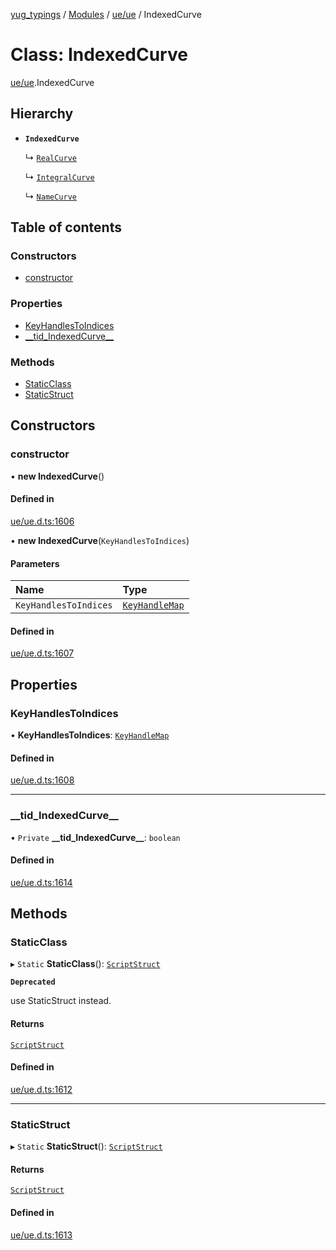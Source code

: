[yug_typings](../README.md) / [Modules](../modules.md) / [ue/ue](../modules/ue_ue.md) / IndexedCurve

# Class: IndexedCurve

[ue/ue](../modules/ue_ue.md).IndexedCurve

## Hierarchy

- **`IndexedCurve`**

  ↳ [`RealCurve`](ue_ue.RealCurve.md)

  ↳ [`IntegralCurve`](ue_ue.IntegralCurve.md)

  ↳ [`NameCurve`](ue_ue.NameCurve.md)

## Table of contents

### Constructors

- [constructor](ue_ue.IndexedCurve.md#constructor)

### Properties

- [KeyHandlesToIndices](ue_ue.IndexedCurve.md#keyhandlestoindices)
- [\_\_tid\_IndexedCurve\_\_](ue_ue.IndexedCurve.md#__tid_indexedcurve__)

### Methods

- [StaticClass](ue_ue.IndexedCurve.md#staticclass)
- [StaticStruct](ue_ue.IndexedCurve.md#staticstruct)

## Constructors

### constructor

• **new IndexedCurve**()

#### Defined in

[ue/ue.d.ts:1606](https://github.com/YugMetaverse/yug_typings/blob/25cad34/ue/ue.d.ts#L1606)

• **new IndexedCurve**(`KeyHandlesToIndices`)

#### Parameters

| Name | Type |
| :------ | :------ |
| `KeyHandlesToIndices` | [`KeyHandleMap`](ue_ue.KeyHandleMap.md) |

#### Defined in

[ue/ue.d.ts:1607](https://github.com/YugMetaverse/yug_typings/blob/25cad34/ue/ue.d.ts#L1607)

## Properties

### KeyHandlesToIndices

• **KeyHandlesToIndices**: [`KeyHandleMap`](ue_ue.KeyHandleMap.md)

#### Defined in

[ue/ue.d.ts:1608](https://github.com/YugMetaverse/yug_typings/blob/25cad34/ue/ue.d.ts#L1608)

___

### \_\_tid\_IndexedCurve\_\_

• `Private` **\_\_tid\_IndexedCurve\_\_**: `boolean`

#### Defined in

[ue/ue.d.ts:1614](https://github.com/YugMetaverse/yug_typings/blob/25cad34/ue/ue.d.ts#L1614)

## Methods

### StaticClass

▸ `Static` **StaticClass**(): [`ScriptStruct`](ue_ue.ScriptStruct.md)

**`Deprecated`**

use StaticStruct instead.

#### Returns

[`ScriptStruct`](ue_ue.ScriptStruct.md)

#### Defined in

[ue/ue.d.ts:1612](https://github.com/YugMetaverse/yug_typings/blob/25cad34/ue/ue.d.ts#L1612)

___

### StaticStruct

▸ `Static` **StaticStruct**(): [`ScriptStruct`](ue_ue.ScriptStruct.md)

#### Returns

[`ScriptStruct`](ue_ue.ScriptStruct.md)

#### Defined in

[ue/ue.d.ts:1613](https://github.com/YugMetaverse/yug_typings/blob/25cad34/ue/ue.d.ts#L1613)
